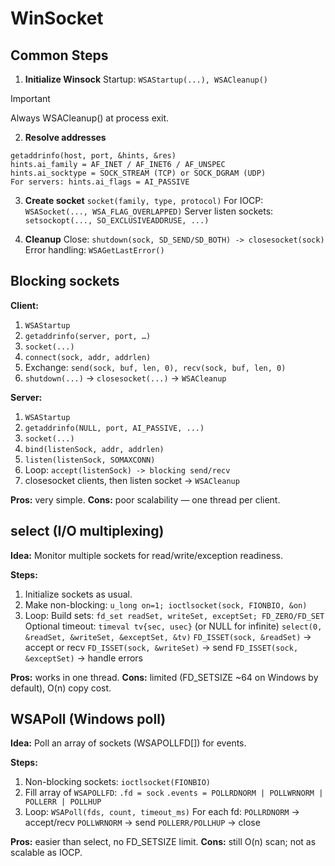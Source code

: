 # WinSocket

## Common Steps

1. **Initialize Winsock**
Startup: `WSAStartup(...), WSACleanup()`
> [!IMPORTANT]
> Always WSACleanup() at process exit.
  
2. **Resolve addresses**
```
getaddrinfo(host, port, &hints, &res)
hints.ai_family = AF_INET / AF_INET6 / AF_UNSPEC
hints.ai_socktype = SOCK_STREAM (TCP) or SOCK_DGRAM (UDP)
For servers: hints.ai_flags = AI_PASSIVE
```
  
3. **Create socket** 
`socket(family, type, protocol)`
For IOCP: `WSASocket(..., WSA_FLAG_OVERLAPPED)`
Server listen sockets: `setsockopt(..., SO_EXCLUSIVEADDRUSE, ...)`
  
4. **Cleanup**
Close: `shutdown(sock, SD_SEND/SD_BOTH) -> closesocket(sock)`
Error handling: `WSAGetLastError()`
  
## Blocking sockets

**Client:**
1. `WSAStartup`
2. `getaddrinfo(server, port, …)`
3. `socket(...)`
4. `connect(sock, addr, addrlen)`
5. Exchange: `send(sock, buf, len, 0), recv(sock, buf, len, 0)`
6. `shutdown(...)` -> `closesocket(...)` -> `WSACleanup`

**Server:**
1. `WSAStartup`
2. `getaddrinfo(NULL, port, AI_PASSIVE, ...)`
3. `socket(...)`
4. `bind(listenSock, addr, addrlen)`
5. `listen(listenSock, SOMAXCONN)`
6. Loop: `accept(listenSock) -> blocking send/recv`
7. closesocket clients, then listen socket -> `WSACleanup`
  
**Pros:** very simple.
**Cons:** poor scalability — one thread per client.

## select (I/O multiplexing)
  
**Idea:**
Monitor multiple sockets for read/write/exception readiness.
  
**Steps:**
1. Initialize sockets as usual.
2. Make non-blocking: `u_long on=1; ioctlsocket(sock, FIONBIO, &on)`
3. Loop:
Build sets: `fd_set readSet, writeSet, exceptSet; FD_ZERO/FD_SET`
Optional timeout: `timeval tv{sec, usec}` (or NULL for infinite)
`select(0, &readSet, &writeSet, &exceptSet, &tv)`
`FD_ISSET(sock, &readSet)` -> accept or recv
`FD_ISSET(sock, &writeSet)` -> send
`FD_ISSET(sock, &exceptSet)` -> handle errors
  
**Pros:** works in one thread.
**Cons:** limited (FD_SETSIZE ~64 on Windows by default), O(n) copy cost.
  
## WSAPoll (Windows poll)
**Idea:**
Poll an array of sockets (WSAPOLLFD[]) for events.
  
**Steps:**
1. Non-blocking sockets: `ioctlsocket(FIONBIO)`
2. Fill array of `WSAPOLLFD`:
`.fd = sock`
`.events = POLLRDNORM | POLLWRNORM | POLLERR | POLLHUP`
3. Loop: `WSAPoll(fds, count, timeout_ms)`
For each fd:
`POLLRDNORM` -> accept/recv
`POLLWRNORM` -> send
`POLLERR/POLLHUP` -> close
  
**Pros:** easier than select, no FD_SETSIZE limit.
**Cons:** still O(n) scan; not as scalable as IOCP.


